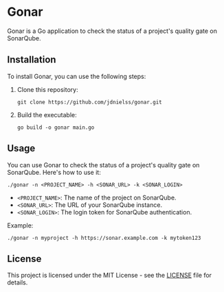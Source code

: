 # Gonar

Gonar is a Go application to check the status of a project's quality gate on SonarQube.

## Installation

To install Gonar, you can use the following steps:

1. Clone this repository:

   ```
   git clone https://github.com/jdnielss/gonar.git
   ```

2. Build the executable:

   ```
   go build -o gonar main.go
   ```

## Usage

You can use Gonar to check the status of a project's quality gate on SonarQube. Here's how to use it:

```
./gonar -n <PROJECT_NAME> -h <SONAR_URL> -k <SONAR_LOGIN>
```

- `<PROJECT_NAME>`: The name of the project on SonarQube.
- `<SONAR_URL>`: The URL of your SonarQube instance.
- `<SONAR_LOGIN>`: The login token for SonarQube authentication.

Example:

```
./gonar -n myproject -h https://sonar.example.com -k mytoken123
```

## License

This project is licensed under the MIT License - see the [LICENSE](LICENSE) file for details.
